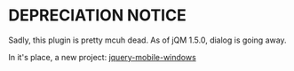 DEPRECIATION NOTICE
===================

Sadly, this plugin is pretty mcuh dead.  As of jQM 1.5.0, dialog is going away.

In it's place, a new project: [jquery-mobile-windows](https://github.com/jtsage/jquery-mobile-windows/)

